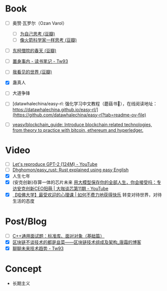 # Book


- [ ] 奥赞·瓦罗尔（Ozan Varol）
  - [ ] [为自己思考 (豆瓣)](https://book.douban.com/subject/36582803/)
  - [ ] [像火箭科学家一样思考 (豆瓣)](https://book.douban.com/subject/35228079/)
- [ ] [东柯僧院的春天 (豆瓣)](https://book.douban.com/subject/35268277/)
- [ ] [置身事内 - 读书笔记 - Tw93](https://tw93.fun/2024-06-30/china.html)
- [ ] [我看见的世界 (豆瓣)](https://book.douban.com/subject/36672955/)
- [x] 蛊真人
- [ ] 大道争锋
- [ ] [datawhalechina/easy-rl: 强化学习中文教程（蘑菇书🍄），在线阅读地址：https://datawhalechina.github.io/easy-rl/](https://github.com/datawhalechina/easy-rl?tab=readme-ov-file) 
- [ ] [yeasy/blockchain_guide: Introduce blockchain related technologies, from theory to practice with bitcoin, ethereum and hyperledger.](https://github.com/yeasy/blockchain_guide)


# Video

- [ ] [Let's reproduce GPT-2 (124M) - YouTube](https://www.youtube.com/watch?v=l8pRSuU81PU)
- [ ] [Dhghomon/easy_rust: Rust explained using easy English](https://github.com/Dhghomon/easy_rust)
- [x] 人生七年
- [x] (安克创新)存算一体的芯片未来 [用大模型保存你的全部人生，你会接受吗：专访安克创新CEO阳萌 | 大咖谈芯第11期 - YouTube](https://www.youtube.com/watch?v=d1dGmqovyaU)
- [x] [【哈佛大学】最受欢迎的心理课 | 如何不费力地获得快乐](https://www.bilibili.com/video/BV1Wn4y1f7CL/?spm_id_from=333.1245.0.0&vd_source=1dba7493016a36a32b27a14ed2891088) 转变对待世界，对待生活的态度

# Post/Blog

- [ ] [C++通用面试题：标准库、面对对象（基础篇）](https://mp.weixin.qq.com/s/IMus2PaYZHNu9lkQ0TrG4A)
- [x] [区块链不谈技术的都是韭菜——区块链技术组成及架构_唐霜的博客](https://www.tangshuang.net/4133.html#title-2)
- [x] [聊聊未来技术趋势 - Tw93](https://tw93.fun/2024-09-09/future.html)

# Concept
- 长期主义

